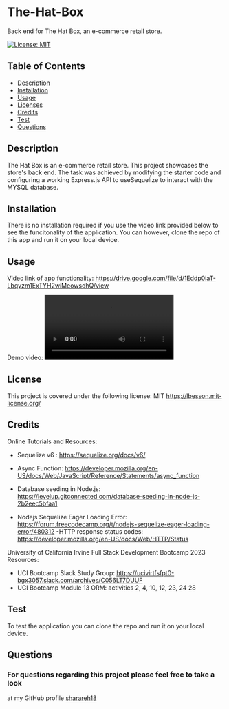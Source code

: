 # The-Hat-Box
Back end for The Hat Box, an e-commerce retail store. 

[![License: MIT](https://img.shields.io/badge/License-MIT-yellow.svg)](https://opensource.org/licenses/MIT)

  ## Table of Contents
  * [Description](#description)
  * [Installation](#installation)
  * [Usage](#usage)
  * [Licenses](#license)
  * [Credits](#credits)
  * [Test](#test)
  * [Questions](#questions)
  
  ## Description
  The Hat Box is an e-commerce retail store.  This project showcases the store's back end.  The task was achieved by modifying the starter code and configuring a working Express.js API to useSequelize to interact with the MYSQL database. 
  ## Installation
  There is no installation required if you use the video link provided below to see the funcitonality of the application. You can however, clone the repo of this app and run it on your local device.  

  ## Usage
  
Video link of app functionality:
https://drive.google.com/file/d/1Eddp0iaT-Lbqyzm1ExTYH2wiMeowsdhQ/view

Demo video:
<video src="The%20Hat%20Box.mp4" controls title="The Hat Box"></video>

  ## License
  This project is covered under the following license: MIT
  https://lbesson.mit-license.org/

  ## Credits
  Online Tutorials and Resources:

-  Sequelize v6 : https://sequelize.org/docs/v6/

-  Async Function: https://developer.mozilla.org/en-US/docs/Web/JavaScript/Reference/Statements/async_function
-  Database seeding in Node.js:  https://levelup.gitconnected.com/database-seeding-in-node-js-2b2eec5bfaa1
-  Nodejs Sequelize Eager Loading Error: https://forum.freecodecamp.org/t/nodejs-sequelize-eager-loading-error/480312
-HTTP response status codes: https://developer.mozilla.org/en-US/docs/Web/HTTP/Status


University of California Irvine Full Stack Development Bootcamp 2023 Resources:

-  UCI Bootcamp Slack Study Group:  https://ucivirtfsfpt0-bgx3057.slack.com/archives/C056LT7DUUF
-  UCI Bootcamp Module 13 ORM: activities 2, 4, 10, 12, 23, 24 28
  

  ## Test
  To test the application you can clone the repo and run it on your local device.  

  ## Questions
  ### For questions regarding this project please feel free to take a look 
  at my GitHub profile [sharareh18](https://github.com/sharareh18) 